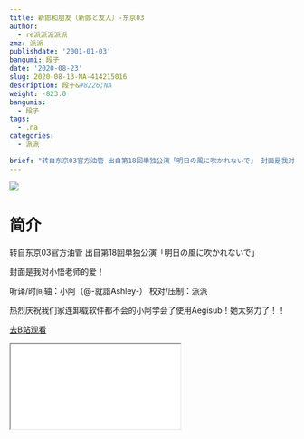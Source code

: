 ```yaml
---
title: 新郎和朋友（新郎と友人）-东京03
author:
  - re派派派派派
zmz: 派派
publishdate: '2001-01-03'
bangumi: 段子
date: '2020-08-23'
slug: 2020-08-13-NA-414215016
description: 段子&#8226;NA
weight: -823.0
bangumis:
  - 段子
tags:
  - .na
categories:
  - 派派

brief: "转自东京03官方油管 出自第18回単独公演「明日の風に吹かれないで」 封面是我对小悟老师的爱！ 听译/时间轴：小阿（@-就諳Ashley-） 校对/压制：派派 热烈庆祝我们家连卸载软件都不会的小阿学会了使用Aegisub！她太努力了！！"
---
```

![](https://raw.githubusercontent.com/tcgriffith/owaraisite/master/static/tmpimg/78cd37e8de70bc25017222e047e9412b648f78bf.jpg.480.jpg)
# 简介  
转自东京03官方油管 出自第18回単独公演「明日の風に吹かれないで」

封面是我对小悟老师的爱！

听译/时间轴：小阿（@-就諳Ashley-）
校对/压制：派派

热烈庆祝我们家连卸载软件都不会的小阿学会了使用Aegisub！她太努力了！！  

[去B站观看](https://www.bilibili.com/video/av414215016/)
<div class ="resp-container"><iframe class="testiframe" src="//player.bilibili.com/player.html?aid=414215016"", scrolling="no", allowfullscreen="true" > </iframe></div> 
